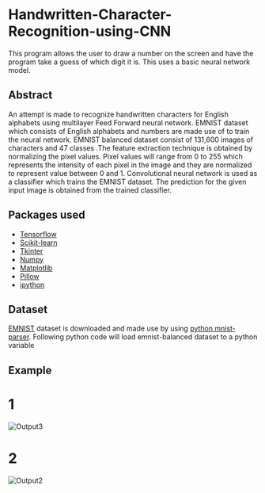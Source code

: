 # Handwritten-Character-Recognition-using-CNN
This program allows the user to draw a number on the screen and have the program take a guess of which digit it is. This uses a basic neural network model.
## Abstract
An attempt is made to recognize handwritten characters for English alphabets using multilayer Feed Forward neural network. EMNIST dataset which consists of English alphabets and numbers are made use of to train the neural network. EMNIST balanced dataset consist of  131,600 images of characters and 47 classes .The feature extraction technique is obtained by normalizing the pixel values. Pixel values will range from 0 to 255 which represents the intensity of each pixel in the image and they are normalized to represent value between 0 and 1. Convolutional neural network is used as a classifier which trains the EMNIST dataset. The prediction for the given input image is obtained from the trained classifier.

## Packages used
- [Tensorflow](https://www.tensorflow.org/)
- [Scikit-learn](http://scikit-learn.org)
- [Tkinter](https://wiki.python.org/moin/TkInter)
- [Numpy](http://www.numpy.org/)
- [Matplotlib](https://matplotlib.org/)
- [Pillow](https://pillow.readthedocs.io/en/5.1.x/)
- [ipython](https://ipython.org/ipython-doc/2/install/install.html)
## Dataset
[EMNIST](https://www.nist.gov/itl/iad/image-group/emnist-dataset) dataset is downloaded and made use by using [python mnist-parser](https://github.com/sorki/python-mnist). Following python code will load emnist-balanced dataset to a python variable

## Example
# 1
![Output3](https://user-images.githubusercontent.com/57286404/80393965-d49e3500-88ce-11ea-97e6-0ccefc07ded6.jpg)
# 2
![Output2](https://user-images.githubusercontent.com/57286404/80394564-a40acb00-88cf-11ea-8ecc-118c9a50305a.jpg)

  
